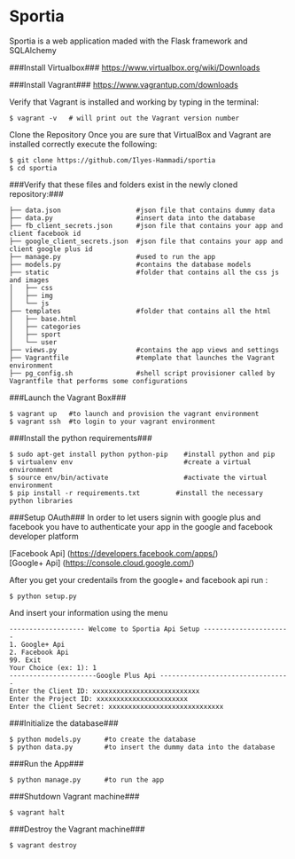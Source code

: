 Sportia
=============

Sportia is a web application maded with the Flask framework and SQLAlchemy

###Install Virtualbox###
https://www.virtualbox.org/wiki/Downloads


###Install Vagrant###
https://www.vagrantup.com/downloads

Verify that Vagrant is installed and working by typing in the terminal:

	$ vagrant -v   # will print out the Vagrant version number

Clone the Repository
Once you are sure that VirtualBox and Vagrant are installed correctly execute the following:

	$ git clone https://github.com/Ilyes-Hammadi/sportia
	$ cd sportia



###Verify that these files and folders exist in the newly cloned repository:###<br>
    
    ├── data.json                   #json file that contains dummy data
    ├── data.py                     #insert data into the database
    ├── fb_client_secrets.json      #json file that contains your app and client facebook id
    ├── google_client_secrets.json  #json file that contains your app and client google plus id
    ├── manage.py                   #used to run the app
    ├── models.py                   #contains the database models
    ├── static                      #folder that contains all the css js and images
    │   ├── css
    │   ├── img
    │   └── js
    ├── templates                   #folder that contains all the html
    │   ├── base.html
    │   ├── categories
    │   ├── sport
    │   └── user
    ├── views.py                    #contains the app views and settings
    ├── Vagrantfile                 #template that launches the Vagrant environment
    ├── pg_config.sh                #shell script provisioner called by Vagrantfile that performs some configurations

###Launch the Vagrant Box###

	$ vagrant up   #to launch and provision the vagrant environment
	$ vagrant ssh  #to login to your vagrant environment

###Install the python requirements###

    $ sudo apt-get install python python-pip    #install python and pip
    $ virtualenv env                            #create a virtual environment
    $ source env/bin/activate                   #activate the virtual environment
    $ pip install -r requirements.txt         #install the necessary python libraries
    
###Setup OAuth###
In order to let users signin with google plus and facebook you have to authenticate your app in the google and facebook
developer platform

[Facebook Api] (https://developers.facebook.com/apps/)<br>
[Google+ Api] (https://console.cloud.google.com/) 

After you get your credentails from the google+ and facebook api run :
    
    $ python setup.py

And insert your information using the menu 
    
    ------------------- Welcome to Sportia Api Setup ----------------------
    1. Google+ Api
    2. Facebook Api
    99. Exit
    Your Choice (ex: 1): 1
    ----------------------Google Plus Api ---------------------------------
    Enter the Client ID: xxxxxxxxxxxxxxxxxxxxxxxxxxx
    Enter the Project ID: xxxxxxxxxxxxxxxxxxxxxxx
    Enter the Client Secret: xxxxxxxxxxxxxxxxxxxxxxxxxxxxx

###Initialize the database###
    
    $ python models.py      #to create the database
	$ python data.py        #to insert the dummy data into the database

###Run the App###

	$ python manage.py      #to run the app


###Shutdown Vagrant machine###

	$ vagrant halt


###Destroy the Vagrant machine###

	$ vagrant destroy



